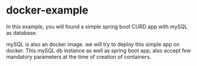 # docker-example
In this example, you will found a simple spring boot CURD app with mySQL as database. 

mySQL is also an docker image. we will try to deploy this simple app on docker. This mySQL db instance as well as spring boot app, also accept few mandatory parameters at the time of creation of containers.
